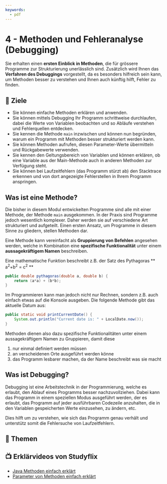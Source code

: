 ```yaml
---
keywords:
  - pdf
---
```

# 4 - Methoden und Fehleranalyse (Debugging)

Sie erhalten einen **ersten Einblick in Methoden**, die für grössere Programme
zur Strukturierung unerlässlich sind. Zusätzlich wird Ihnen das **Verfahren des
Debuggings** vorgestellt, da es besonders hilfreich sein kann, um Methoden
besser zu verstehen und Ihnen auch künftig hilft, Fehler zu finden.

## :dart: Ziele

- Sie können einfache Methoden erklären und anwenden.
- Sie können mittels Debugging Ihr Programm schrittweise durchlaufen, dabei die
  Werte von Variablen beobachten und so Abläufe verstehen und Fehlerquellen
  entdecken.
- Sie kennen die Methode `main` inzwischen und können nun begründen, warum ein
  Programm mit Methoden besser strukturiert werden kann.
- Sie können Methoden aufrufen, diesen Parameter-Werte übermitteln und
  Rückgabewerte verwenden.
- Sie kennen den Geltungsbereich von Variablen und können erklären, ob eine
  Variable aus der Main-Methode auch in anderen Methoden zur Verfügung steht.
- Sie können bei Laufzeitfehlern (das Programm stürzt ab) den Stacktrace
  erkennen und von dort angezeigte Fehlerstellen in Ihrem Programm anspringen.

<!-- ## :teacher: Präsentation -->

<!-- [:computer: Open in Browser](pathname:///slides/operatoren) | [:floppy_disk: download PDF](pathname:///slides/operatoren.pdf) -->

<!-- <iframe src="/bbzbl-modul-319/slides/operatoren" width="100%" height="400px"></iframe> -->

## Was ist eine Methode?

Die bisher in diesem Modul entwickelten Programme sind alle mit einer Methode,
der Methode `main` ausgekommen. In der Praxis sind Programme jedoch wesentlich
komplexer. Daher werden sie auf verschiedene Art strukturiert und aufgeteilt.
Einen ersten Ansatz, um Programme in diesem Sinne zu gliedern, stellen Methoden
dar.

Eine Methode kann vereinfacht als **Gruppierung von Befehlen** angesehen werden,
welche in Kombination eine **spezifische Funktionalität** unter einem
**aussagekräftigem Namen** beschreiben.

Eine mathematische Funktion beschreibt z.B. der Satz des Pythagoras **
a<sup>2</sup>+b<sup>2</sup> = c<sup>2</sup> **

```java title="Satz des Pythagoras"
public double pythagoras(double a, double b) {
    return (a*a) + (b*b);
}
```

Im Programmieren kann man jedoch nicht nur Rechnen, sondern z.B. auch einfach
etwas auf die Konsole ausgeben. Die folgende Methode gibt das aktuelle Datum
aus:

```java title="printCurrentDate() gibt das aktuelle Datum aus"
public static void printCurrentDate() {
    System.out.println("Current date is: " + LocalDate.now());
}
```

Methoden dienen also dazu spezifische Funktionalitäten unter einem
aussagekräftigem Namen zu Gruppieren, damit diese

1. nur einmal definiert werden müssen
2. an verscheidenen Orte ausgeführt werden könne
3. das Programm lesbarer machen, da der Name beschreibt was sie macht

## Was ist Debugging?

Debugging ist eine Arbeitstechnik in der Programmierung, welche es erlaubt, den
Ablauf eines Programms besser nachzuvollziehen. Dabei kann das Programm in einem
speziellen Modus ausgeführt werden, der es erlaubt, das Programm auf jeder
ausführbaren Codezeile anzuhalten, die in den Variablen gespeicherten Werte
einzusehen, zu ändern, etc.

Dies hilft um zu verstehen, wie sich das Programm genau verhält und unterstütz
somit die Fehlersuche von Laufzeitfehlern.

## :open_book: Themen

<DocCardList className="pdf-exclude"/>

## :tv: Erklärvideos von Studyflix

- [Java Methoden einfach erklärt](https://studyflix.de/informatik/java-methoden-1901)
- [Parameter von Methoden einfach erklärt](https://studyflix.de/informatik/parameter-von-methoden-426)
